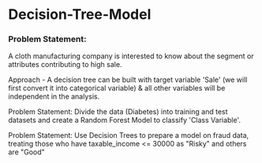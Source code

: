 # Decision-Tree-Model

### Problem Statement:

A cloth manufacturing company is interested to know about the segment or attributes contributing to high sale.

Approach - A decision tree can be built with target variable 'Sale' (we will first convert it into categorical variable) & all other variables will be independent in the analysis.

Problem Statement:
Divide the data (Diabetes) into training and test datasets and create a Random Forest Model to classify 'Class Variable'.

Problem Statement: 
Use Decision Trees to prepare a model on fraud data, treating those who have taxable_income <= 30000 as "Risky" and others are "Good"
